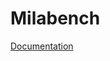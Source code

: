 
# Milabench

[Documentation](https://breuleux.github.io/milabench)

<!--
## Install

To install for development, clone the repo and use branch `v2`:

```bash
git -b v2 clone git@github.com:mila-iqia/milabench.git
cd milabench
# <Activate virtual environment>

# Make sure pip version is high enough to handle pyproject.toml
pip install --upgrade pip

# Install in editable mode
pip install -e .
```

This will install two commands, `milabench` and `voir`.


## Using milabench

To use `milabench`, you need:

* A YAML configuration file to define the benchmarks to install, prepare or run.
* The base directory for code, virtual environments, data and outputs, set either with the `$MILABENCH_BASE` environment variable or the `--base` option. The base directory will be automatically constructed by milabench and will be organized as follows:

```bash
$MILABENCH_BASE/
|- venv/                            # Virtual environments and dependencies
|  |- bench1/                       # venv for benchmark bench1
|  |- ...                           # etc
|- code/                            # Benchmark code
|  |- bench1/                       # Code for benchmark bench1
|  |- ...                           # etc
|- data/                            # Datasets
|  |- dataset1/                     # A dataset
|  |- ...                           # etc
|- runs/                            # Outputs of benchmark runs
   |- calimero.2022-03-30_15:00:00/ # Auto-generated run name
   |  |- bench1.0.json              # Output for the first run of bench1
   |  |- bench1.1.json              # Output for the second run of bench1
   |  |- ...                        # etc
   |- blah/                         # Can set name with --run
```

It is possible to change the structure in the YAML to e.g. force benchmarks to all use the same virtual environment.

### Important options

* Use the `--select` option with a comma-separated list of benchmarks in order to only install/prepare/run these benchmarks (or use `--exclude` to run all benchmarks except a specific set).
* You may use `--use-current-env` to force the use the currently active virtual environment (useful for development).

### milabench install

```bash
milabench install benchmarks.yaml --select mybench
```

* Copies the code for the benchmark (specified in the `definition` field of the benchmark's YAML, relative to the YAML file itself) into `$MILABENCH_BASE/code/mybench`. Only files listed by the `manifest` file are copied.
* Creates/reuses a virtual environment in `$MILABENCH_BASE/venv/mybench` and installs all pip dependencies in it.
* Optionally extracts a shallow git clone of an external repository containing model code into `$MILABENCH_BASE/code/mybench`.

### milabench prepare

```bash
milabench prepare benchmarks.yaml --select mybench
```

* Prepares data for the benchmark into `$MILABENCH_BASE/data/dataset_name`. Multiple benchmarks can share the same data. Some benchmarks need no preparation, so the prepare step does nothing.

### milabench run

```bash
milabench run benchmarks.yaml --select mybench
```

* Creates a certain number of tasks from the benchmark using the `plan` defined in the YAML. For instance, one plan might be to run it in parallel on each GPU on the machine.
* For each task, runs the benchmark installed in `$MILABENCH_BASE/code/mybench` in the appropriate virtual environment.
* The benchmark is run from that directory using a command like `voir [VOIR_OPTIONS] main.py [SCRIPT_OPTIONS]`
  * Both option groups are defined in the YAML.
  * The VOIR_OPTIONS determine which instruments to use and what data to forward to milabench.
  * The SCRIPT_OPTIONS are benchmark dependent.
* Standard output/error and other data (training rates, etc.) are forwarded to the main dispatcher process and saved into `$MILABENCH_BASE/runs/run_name/mybench.run_number.json` (the name of the directory is printed out for easy reference).

### milabench report

TODO.

```bash
milabench report benchmarks.yaml --run <run_name>
```


## Benchmark configuration

The configuration has two sections:

* `defaults` defines a template for benchmarks.
* `benchmarks` defines the benchmarks. Each benchmark may include the defaults with the special directive `<<< *defaults`. Note that the `<<<` operator performs a deep merge. For example:

```yaml
defaults: &defaults
  plan:
    method: njobs
    n: 2

benchmarks:
  test:
    <<<: *defaults
    plan:
      n: 3
```

is equivalent to:

```yaml
benchmarks:
  test:
    plan:
      method: njobs
      n: 3
```

### Fields

Let's say you have the following `benchmark.yaml` configuration:

```yaml
benchmarks:
  mnist:
    definition: ../benchmarks/mnist-pytorch-example

    dirs:
      code: code/{name}
      venv: venv/{name}
      data: data
      runs: runs

    plan:
      method: njobs
      n: 2

    voir:
      --stop: 200
      --forward:
        - "#stdout"
        - "#stderr"
        - loss
        - compute_rate
        - train_rate
        - loading_rate
      --compute-rate: true
      --train-rate: true
      --loading-rate: true

    argv:
      --batch-size: 64
```

* `definition` points to the *definition directory* for the benchmark (more on that later). Important note: the path is *relative to benchmark.yaml*.
* `dirs` defines the directories for the venv, code, data and runs. Normally, this is set in the defaults, but it is technically possible to override it for every benchmark. The paths are relative to `$MILABENCH_BASE` (or the argument to `--base`) `code/{name}` expands to `code/mnist`.
* `plan` describes the way tasks will be created for this benchmark. `nruns` just launches a fixed number of parallel processes.
* `voir` are the arguments given to the `voir` command when running a task. The `--forward` argument is important because it defines what will end up in the final `json` output saved to the disk. Some of them correspond to what other flags output.
* `argv` are the arguments given to the benchmark script.


## Benchmark definition

To define a new benchmark, create a directory with roughly the following files:

```bash
mybench
|- manifest        # Lists the file milabench install should copy (accepts wildcards)
|- benchfile.py    # Benchmark definition file
|- voirfile.py     # Probes and extra instruments
|- prepare.py      # Executed by milabench prepare
|- main.py         # Executed by milabench run
|- dev.yaml        # Bench file to use for development
``` -->
